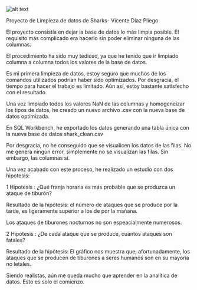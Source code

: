 ![alt text](https://www.ngenespanol.com/wp-content/uploads/2018/08/%C2%BFPor-qu%C3%A9-disminuy%C3%B3-el-riesgo-de-ataques-de-tibur%C3%B3n.jpg)



Proyecto de Limpieza de datos de Sharks- Vicente Díaz Pliego


El proyecto consistía en dejar la base de datos lo más limpia posible. El requisito más complicado era hacerlo sin poder eliminar ninguna de las columnas.

El procedimiento ha sido muy tedioso, ya que he tenido que ir limpiado columna a columna todos los valores de la base de datos.

Es mi primera limpieza de datos, estoy seguro que muchos de los comandos utilizados podrían haber sido optimizados. Por desgracia, el tiempo para hacer el trabajo es limitado. Aún así, estoy bastante satisfecho con el resultado.


Una vez limpiado todos los valores NaN de las columnas y homogeneizar los tipos de datos, he creado un nuevo archivo .csv con la nueva base de datos optimizada.

En SQL Workbench, he exportado los datos generando una tabla única con la nueva base de datos shark_clean.csv 

Por desgracia, no he conseguido que se visualicen los datos de las filas. No me genera ningún error, simplemente no se visualizan las filas. Sin embargo, las columnas si.


Una vez acabado con este proceso, he realizado un estudio con dos hipotesis:

1 Hipotesis : ¿Qué franja horaria es más probable que se produzca un ataque de tiburón?

Resultado de la hipótesis: el número de ataques que se produce por la tarde, es ligeramente superior a los de por la mañana.

Los ataques de tiburones nocturnos no son espeacialmente numerosos.

2 Hipótesis : ¿De cada ataque que se produce, cuántos ataques son fatales?

Resultado de la hipótesis: El gráfico nos muestra que, afortunadamente, los ataques que se producen de tiburones a seres humanos son en su mayoría no letales.


Siendo realistas, aún me queda mucho que aprender en la analítica de datos. Esto es solo el comienzo.